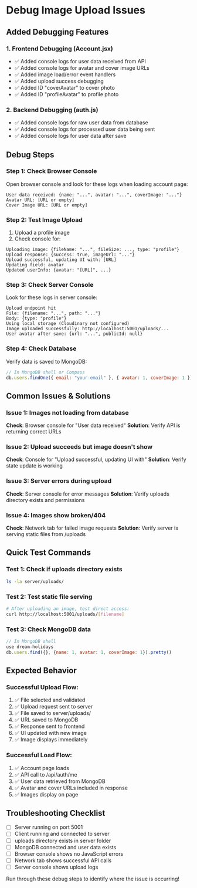 # Debug Image Upload Issues

## Added Debugging Features

### 1. Frontend Debugging (Account.jsx)

- ✅ Added console logs for user data received from API
- ✅ Added console logs for avatar and cover image URLs
- ✅ Added image load/error event handlers
- ✅ Added upload success debugging
- ✅ Added ID "coverAvatar" to cover photo
- ✅ Added ID "profileAvatar" to profile photo

### 2. Backend Debugging (auth.js)

- ✅ Added console logs for raw user data from database
- ✅ Added console logs for processed user data being sent
- ✅ Added console logs for user data after save

## Debug Steps

### Step 1: Check Browser Console

Open browser console and look for these logs when loading account page:

```
User data received: {name: "...", avatar: "...", coverImage: "..."}
Avatar URL: [URL or empty]
Cover Image URL: [URL or empty]
```

### Step 2: Test Image Upload

1. Upload a profile image
2. Check console for:

```
Uploading image: {fileName: "...", fileSize: ..., type: "profile"}
Upload response: {success: true, imageUrl: "..."}
Upload successful, updating UI with: [URL]
Updating field: avatar
Updated userInfo: {avatar: "[URL]", ...}
```

### Step 3: Check Server Console

Look for these logs in server console:

```
Upload endpoint hit
File: {filename: "...", path: "..."}
Body: {type: "profile"}
Using local storage (Cloudinary not configured)
Image uploaded successfully: http://localhost:5001/uploads/...
User avatar after save: {url: "...", publicId: null}
```

### Step 4: Check Database

Verify data is saved to MongoDB:

```javascript
// In MongoDB shell or Compass
db.users.findOne({ email: "your-email" }, { avatar: 1, coverImage: 1 });
```

## Common Issues & Solutions

### Issue 1: Images not loading from database

**Check**: Browser console for "User data received"
**Solution**: Verify API is returning correct URLs

### Issue 2: Upload succeeds but image doesn't show

**Check**: Console for "Upload successful, updating UI with"
**Solution**: Verify state update is working

### Issue 3: Server errors during upload

**Check**: Server console for error messages
**Solution**: Verify uploads directory exists and permissions

### Issue 4: Images show broken/404

**Check**: Network tab for failed image requests
**Solution**: Verify server is serving static files from /uploads

## Quick Test Commands

### Test 1: Check if uploads directory exists

```bash
ls -la server/uploads/
```

### Test 2: Test static file serving

```bash
# After uploading an image, test direct access:
curl http://localhost:5001/uploads/[filename]
```

### Test 3: Check MongoDB data

```javascript
// In MongoDB shell
use dream-holidays
db.users.find({}, {name: 1, avatar: 1, coverImage: 1}).pretty()
```

## Expected Behavior

### Successful Upload Flow:

1. ✅ File selected and validated
2. ✅ Upload request sent to server
3. ✅ File saved to server/uploads/
4. ✅ URL saved to MongoDB
5. ✅ Response sent to frontend
6. ✅ UI updated with new image
7. ✅ Image displays immediately

### Successful Load Flow:

1. ✅ Account page loads
2. ✅ API call to /api/auth/me
3. ✅ User data retrieved from MongoDB
4. ✅ Avatar and cover URLs included in response
5. ✅ Images display on page

## Troubleshooting Checklist

- [ ] Server running on port 5001
- [ ] Client running and connected to server
- [ ] uploads directory exists in server folder
- [ ] MongoDB connected and user data exists
- [ ] Browser console shows no JavaScript errors
- [ ] Network tab shows successful API calls
- [ ] Server console shows upload logs

Run through these debug steps to identify where the issue is occurring!
